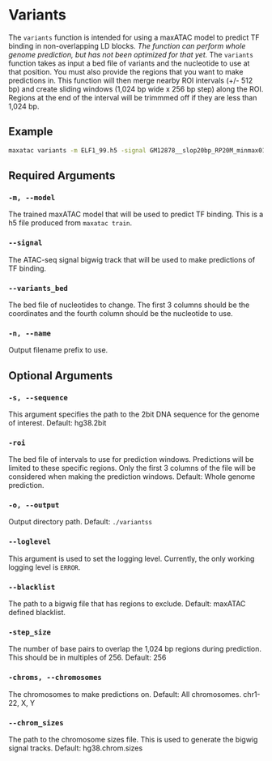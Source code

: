 # Variants

The `variants` function is intended for using a maxATAC model to predict TF binding in non-overlapping LD blocks. *The function can perform whole genome prediction, but has not been optimized for that yet.* The `variants` function takes as input a bed file of variants and the nucleotide to use at that position. You must also provide the regions that you want to make predictions in. This function will then merge nearby ROI intervals (+/- 512 bp) and create sliding windows (1,024 bp wide x 256 bp step) along the ROI. Regions at the end of the interval will be trimmmed off if they are less than 1,024 bp. 

## Example

```bash
maxatac variants -m ELF1_99.h5 -signal GM12878__slop20bp_RP20M_minmax01.bw -name GM12878_ELF1 -s hg38.2bit --chromosome chr20 -variants_bed AD_risk_loci.bed
```

## Required Arguments

### `-m, --model`

The trained maxATAC model that will be used to predict TF binding. This is a h5 file produced from `maxatac train`. 

### `--signal`

The ATAC-seq signal bigwig track that will be used to make predictions of TF binding. 

### `--variants_bed`

The bed file of nucleotides to change. The first 3 columns should be the coordinates and the fourth column should be the nucleotide to use.

### `-n, --name`

Output filename prefix to use.

## Optional Arguments

### `-s, --sequence`

This argument specifies the path to the 2bit DNA sequence for the genome of interest. Default: hg38.2bit

### `-roi`

The bed file of intervals to use for prediction windows. Predictions will be limited to these specific regions. Only the first 3 columns of the file will be considered when making the prediction windows. Default: Whole genome prediction. 

### `-o, --output`

Output directory path. Default: `./variantss`

### `--loglevel`

This argument is used to set the logging level. Currently, the only working logging level is `ERROR`.

### `--blacklist`

The path to a bigwig file that has regions to exclude. Default: maxATAC defined blacklist.

### `-step_size`

The number of base pairs to overlap the 1,024 bp regions during prediction. This should be in multiples of 256. Default: 256

### `-chroms, --chromosomes`

The chromosomes to make predictions on. Default: All chromosomes. chr1-22, X, Y

### `--chrom_sizes`

The path to the chromosome sizes file. This is used to generate the bigwig signal tracks. Default: hg38.chrom.sizes

